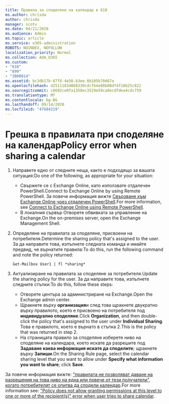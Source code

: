 ```yaml
---
title: Правила за споделяне на календар в 618
ms.author: chrisda
author: chrisda
manager: scotv
ms.date: 04/21/2020
ms.audience: Admin
ms.topic: article
ms.service: o365-administration
ROBOTS: NOINDEX, NOFOLLOW
localization_priority: Normal
ms.collection: Adm_O365
ms.custom:
- "618"
- "899"
- "3800014"
ms.assetid: bc3db17b-87f8-4e50-b3ee-8b105b70d67a
ms.openlocfilehash: d2511183d068330cdcfb4e08b08df4f18625c822
ms.sourcegitcommit: c6692ce0fa1358ec3529e59ca0ecdfdea4cdc759
ms.translationtype: MT
ms.contentlocale: bg-BG
ms.lasthandoff: 09/14/2020
ms.locfileid: "47684219"
---
```

# <a name="policy-error-when-sharing-a-calendar"></a><span data-ttu-id="3aeb7-102">Грешка в правилата при споделяне на календар</span><span class="sxs-lookup"><span data-stu-id="3aeb7-102">Policy error when sharing a calendar</span></span>

1. <span data-ttu-id="3aeb7-103">Направете едно от следните неща, както е подходящо за вашата ситуация:</span><span class="sxs-lookup"><span data-stu-id="3aeb7-103">Do one of the following, as appropriate for your situation:</span></span>
    - <span data-ttu-id="3aeb7-104">Свържете се с Exchange Online, като използвате отдалечен PowerShell.</span><span class="sxs-lookup"><span data-stu-id="3aeb7-104">Connect to Exchange Online by using Remote PowerShell.</span></span> <span data-ttu-id="3aeb7-105">За повече информация вижте [Свързване към Exchange Online чрез отдалечен PowerShell](https://technet.microsoft.com/library/jj984289%28v=exchg.160%29.aspx).</span><span class="sxs-lookup"><span data-stu-id="3aeb7-105">For more information, see [Connect to Exchange Online using Remote PowerShell](https://technet.microsoft.com/library/jj984289%28v=exchg.160%29.aspx).</span></span>
    - <span data-ttu-id="3aeb7-106">В локалния сървър Отворете обвивката за управление на Exchange.</span><span class="sxs-lookup"><span data-stu-id="3aeb7-106">On the on-premises server, open the Exchange Management Shell.</span></span>
2. <span data-ttu-id="3aeb7-107">Определяне на правилата за споделяне, присвоени на потребителя.</span><span class="sxs-lookup"><span data-stu-id="3aeb7-107">Determine the sharing policy that's assigned to the user.</span></span> <span data-ttu-id="3aeb7-108">За да направите това, изпълнете следната команда и имайте предвид, че върнатите правила:</span><span class="sxs-lookup"><span data-stu-id="3aeb7-108">To do this, run the following command and note the policy returned:</span></span>

    `
    Get-Mailbox User1 | fl *sharing*
    `

3. <span data-ttu-id="3aeb7-109">Актуализиране на правилата за споделяне за потребителя.</span><span class="sxs-lookup"><span data-stu-id="3aeb7-109">Update the sharing policy for the user.</span></span> <span data-ttu-id="3aeb7-110">За да направите това, изпълнете следните стъпки:</span><span class="sxs-lookup"><span data-stu-id="3aeb7-110">To do this, follow these steps:</span></span>
    - <span data-ttu-id="3aeb7-111">Отворете центъра за администриране на Exchange.</span><span class="sxs-lookup"><span data-stu-id="3aeb7-111">Open the Exchange admin center.</span></span>
    - <span data-ttu-id="3aeb7-112">Щракнете върху **организация**и след това щракнете двукратно върху правилото, което е присвоено на потребителя под **индивидуално споделяне**.</span><span class="sxs-lookup"><span data-stu-id="3aeb7-112">Click **Organization**, and then double-click the policy that's assigned to the user under **Individual Sharing**.</span></span> <span data-ttu-id="3aeb7-113">Това е правилото, което е върнато в стъпка 2.</span><span class="sxs-lookup"><span data-stu-id="3aeb7-113">This is the policy that was returned in step 2.</span></span>
    - <span data-ttu-id="3aeb7-114">На страницата правило за споделяне изберете ниво на споделяне на календара, което искате да разрешите под **Задаване каква информация искате да споделите**; щракнете върху **Запиши**.</span><span class="sxs-lookup"><span data-stu-id="3aeb7-114">On the Sharing Rule page, select the calendar sharing level that you want to allow under **Specify what information you want to share**; click **Save**.</span></span>

<span data-ttu-id="3aeb7-115">За повече информация вижте: ["правилата не позволяват даване на разрешения на това ниво на една или повече от тези получатели", когато потребителят се опитва да сподели календар](https://docs.microsoft.com/exchange/troubleshoot/calendar-sharing/policy-permissions-issue).</span><span class="sxs-lookup"><span data-stu-id="3aeb7-115">For more information see: ["Policy does not allow granting permissions at this level to one or more of the recipient(s)" error when user tries to share calendar](https://docs.microsoft.com/exchange/troubleshoot/calendar-sharing/policy-permissions-issue).</span></span>
